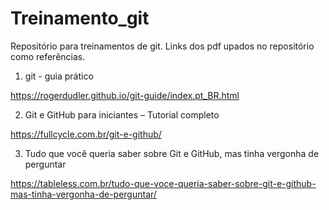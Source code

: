 # Treinamento_git
Repositório para treinamentos de git. Links dos pdf upados no repositório como referências.


1. git - guia prático 

https://rogerdudler.github.io/git-guide/index.pt_BR.html 


2. Git e GitHub para iniciantes – Tutorial completo

https://fullcycle.com.br/git-e-github/


3. Tudo que você queria saber sobre Git e GitHub, mas tinha vergonha de perguntar

https://tableless.com.br/tudo-que-voce-queria-saber-sobre-git-e-github-mas-tinha-vergonha-de-perguntar/
